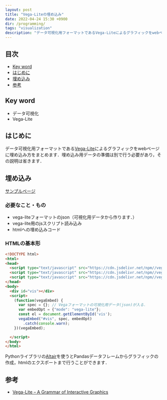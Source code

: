 ```yaml
---
layout: post
title: "Vega-Liteの埋め込み"
date: 2022-04-24 15:30 +0900
dir: /programming/
tags: "visualization"
description: "データ可視化用フォーマットであるVega-Liteによるグラフィックをwebページに埋め込むためのメモ．"
---
```


## 目次
- [Key word](#key-word)
- [はじめに](#はじめに)
- [埋め込み](#うめこみ)
- [参考](#参考)

## Key word
- データ可視化
- Vega-Lite

## はじめに
データ可視化用フォーマットである[Vega-Lite](https://vega.github.io/vega-lite/)によるグラフィックをwebページに埋め込み方をまとめます．埋め込み用データの準備は別で行う必要があり，その説明は省きます．

## 埋め込み
[サンプルページ](/programming/code/vega_lite_sample.html)

### 必要なこと・もの
- vega-liteフォーマットのjson（可視化用データから作ります．）
- vega-lite用のjsスクリプト読み込み
- htmlへの埋め込みコード

### HTMLの基本形
```html
<!DOCTYPE html>
<html>
<head>
  <script type="text/javascript" src="https://cdn.jsdelivr.net/npm//vega@5"></script>
  <script type="text/javascript" src="https://cdn.jsdelivr.net/npm//vega-lite@4.17.0"></script>
  <script type="text/javascript" src="https://cdn.jsdelivr.net/npm//vega-embed@6"></script>
</head>
<body>
  <div id="vis"></div>
  <script>
    (function(vegaEmbed) {
      var spec = {}; // Vegaフォーマットの可視化用データ(json)が入る．
      var embedOpt = {"mode": "vega-lite"};
      const el = document.getElementById('vis');
      vegaEmbed("#vis", spec, embedOpt)
        .catch(console.warn);
    })(vegaEmbed);

  </script>
</body>
</html>
```
Pythonライブラリの[Altair](https://altair-viz.github.io/)を使うとPandasデータフレームからグラフィックの作成，htmlのエクスポートまで行うことができます．

## 参考
- [Vega-Lite – A Grammar of Interactive Graphics](https://vega.github.io/vega-lite/)
